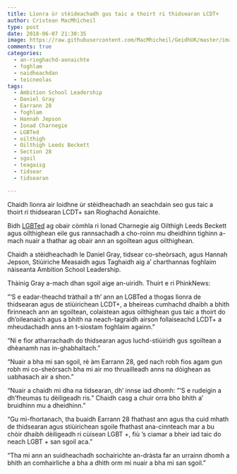 ```yaml
---
title: Lìonra ùr stèideachadh gus taic a thoirt ri thidsearan LCDT+
author: Crìstean MacMhìcheil
type: post
date: 2018-06-07 21:30:35
image: https://raw.githubusercontent.com/MacMhicheil/GeidhUK/master/images/2018-06-07-lionra-ur-steideachadh-gus-taic-a-thoirt-ri-thidsearan-lcdt.jpg
comments: true
categories:
  - an-rioghachd-aonaichte
  - foghlam
  - naidheachdan
  - teicneolas
tags:
  - Ambition School Leadership
  - Daniel Gray
  - Earrann 28
  - foghlam
  - Hannah Jepson
  - Ionad Charnegie
  - LGBTed
  - oilthigh
  - Oilthigh Leeds Beckett
  - Section 28
  - sgoil
  - teagaisg
  - tidsear
  - tidsearan

---
```

Chaidh lìonra air loidhne ùr stèidheachadh an seachdain seo gus taic a thoirt ri thidsearan LCDT+ san Rìoghachd Aonaichte.

<!--more-->

Bidh [LGBTed][1] ag obair còmhla ri Ionad Charnegie aig Oilthigh Leeds Beckett agus oilthighean eile gus rannsachadh a cho-roinn mu dheidhinn tighinn a-mach nuair a thathar ag obair ann an sgoiltean agus oilthighean.

Chaidh a stèidheachadh le Daniel Gray, tidsear co-sheòrsach, agus Hannah Jepson, Stiùiriche Measaidh agus Taghaidh aig a’ charthannas foghlaim nàiseanta Ambition School Leadership.

Thàinig Gray a-mach dhan sgoil aige an-uiridh. Thuirt e ri PhinkNews:

”‘S e eadar-theachd tràthail a th’ ann an LGBTed a thogas lìonra de thidsearan agus de stiùirichean LCDT+, a bheireas cumhachd dhaibh a bhith fìrinneach ann an sgoiltean, colaistean agus oilthighean gus taic a thoirt do dh’oileanaich agus a bhith na neach-tagraidh airson follaiseachd LCDT+ a mheudachadh anns an t-siostam foghlaim againn.”

“Nì e fìor atharrachadh do thidsearan agus luchd-stiùiridh gus sgoiltean a dhèanamh nas in-ghabhaltach.”

“Nuair a bha mi san sgoil, rè àm Earrann 28, ged nach robh fios agam gun robh mi co-sheòrsach bha mi air mo thruailleadh anns na dòighean as uabhasach air a shon.”

“Nuair a chaidh mi dha na tidsearan, dh’ innse iad dhomh: ”‘S e rudeigin a dh’fheumas tu dèiligeadh ris.” Chaidh casg a chuir orra bho bhith a’ bruidhinn mu a dheidhinn.”

“Gu mì-fhortanach, tha buaidh Earrann 28 fhathast ann agus tha cuid mhath de thidsearan agus stiùirichean sgoile fhathast ana-cinnteach mar a bu chòir dhaibh dèiligeadh ri cùisean LGBT +, fiù ’s ciamar a bheir iad taic do neach LGBT + san sgoil aca.”

“Tha mi ann an suidheachadh sochairichte an-dràsta far an urrainn dhomh a bhith an comhairliche a bha a dhìth orm mi nuair a bha mi san sgoil.”

 [1]: http://lgbted.uk/
